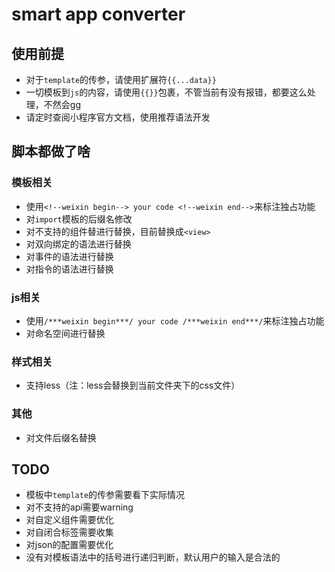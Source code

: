 # smart app converter

## 使用前提
- 对于```template```的传参，请使用扩展符```{{...data}}```
- 一切模板到```js```的内容，请使用```{{}}```包裹，不管当前有没有报错，都要这么处理，不然会gg
- 请定时查阅小程序官方文档，使用推荐语法开发

## 脚本都做了啥
### 模板相关
- 使用```<!--weixin begin--> your code <!--weixin end-->```来标注独占功能
- 对```import```模板的后缀名修改
- 对不支持的组件替进行替换，目前替换成```<view>```
- 对双向绑定的语法进行替换
- 对事件的语法进行替换
- 对指令的语法进行替换

### js相关
- 使用```/***weixin begin***/ your code /***weixin end***/```来标注独占功能
- 对命名空间进行替换

### 样式相关
- 支持less（注：less会替换到当前文件夹下的css文件）

### 其他
- 对文件后缀名替换

## TODO
- 模板中```template```的传参需要看下实际情况
- 对不支持的api需要warning
- 对自定义组件需要优化
- 对自闭合标签需要收集
- 对json的配置需要优化
- 没有对模板语法中的括号进行递归判断，默认用户的输入是合法的